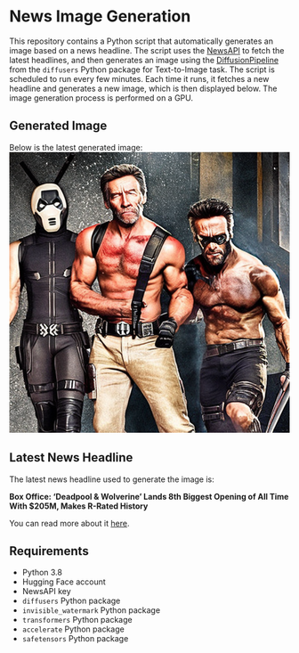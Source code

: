 # News Image Generation
This repository contains a Python script that automatically generates an image based on a news headline. The script uses the [NewsAPI](https://newsapi.org/) to fetch the latest headlines, and then generates an image using the [DiffusionPipeline](https://github.com/huggingface/diffusers) from the `diffusers` Python package for Text-to-Image task.
The script is scheduled to run every few minutes. Each time it runs, it fetches a new headline and generates a new image, which is then displayed below. The image generation process is performed on a GPU.

## Generated Image
Below is the latest generated image:
![Generated Image](image.png)

## Latest News Headline
The latest news headline used to generate the image is:

**Box Office: ‘Deadpool & Wolverine’ Lands 8th Biggest Opening of All Time With $205M, Makes R-Rated History**

You can read more about it [here](https://news.google.com/rss/articles/CBMicWh0dHBzOi8vd3d3LmhvbGx5d29vZHJlcG9ydGVyLmNvbS9tb3ZpZXMvbW92aWUtbmV3cy9kZWFkcG9vbC13b2x2ZXJpbmUtYm94LW9mZmljZS1yZWNvcmQtMjA1bS1vcGVuaW5nLTEyMzU5NjAzMjUv0gF1aHR0cHM6Ly93d3cuaG9sbHl3b29kcmVwb3J0ZXIuY29tL21vdmllcy9tb3ZpZS1uZXdzL2RlYWRwb29sLXdvbHZlcmluZS1ib3gtb2ZmaWNlLXJlY29yZC0yMDVtLW9wZW5pbmctMTIzNTk2MDMyNS9hbXAv?oc=5).

## Requirements
- Python 3.8
- Hugging Face account
- NewsAPI key
- `diffusers` Python package
- `invisible_watermark` Python package
- `transformers` Python package
- `accelerate` Python package
- `safetensors` Python package
